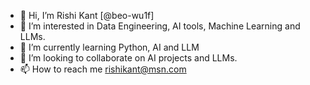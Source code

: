 - 👋 Hi, I’m Rishi Kant [@beo-wu1f]
- 👀 I’m interested in Data Engineering, AI tools, Machine Learning and LLMs.
- 🌱 I’m currently learning Python, AI and LLM
- 💞️ I’m looking to collaborate on AI projects and LLMs.
- 📫 How to reach me rishikant@msn.com

<!---
beo-wu1f/beo-wu1f is a ✨ special ✨ repository because its `README.md` (this file) appears on your GitHub profile.
You can click the Preview link to take a look at your changes.
--->
